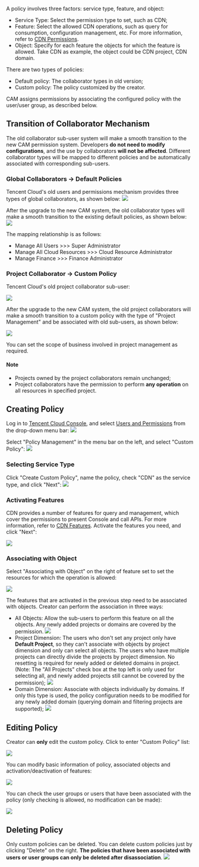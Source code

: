A policy involves three factors: service type, feature, and object:

+ Service Type: Select the permission type to set, such as CDN;
+ Feature: Select the allowed CDN operations, such as query for consumption, configuration management, etc. For more information, refer to [CDN Permissions](https://www.qcloud.com/doc/product/228/6689).
+ Object: Specify for each feature the objects for which the feature is allowed. Take CDN as example, the object could be CDN project, CDN domain.

There are two types of policies:
+ Default policy: The collaborator types in old version;
+ Custom policy: The policy customized by the creator.

CAM assigns permissions by associating the configured policy with the user/user group, as described below.

## Transition of Collaborator Mechanism

The old collaborator sub-user system will make a smooth transition to the new CAM permission system. Developers **do not need to modify configurations**, and the use by collaborators **will not be affected**. Different collaborator types will be mapped to different policies and be automatically associated with corresponding sub-users.

### Global Collaborators -> Default Policies

Tencent Cloud's old users and permissions mechanism provides three types of global collaborators, as shown below:
![](https://mccdn.qcloud.com/static/img/e094573d3c490eef87952ef95d32bd2b/image.png)

After the upgrade to the new CAM system, the old collaborator types will make a smooth transition to the existing default policies, as shown below:
![](https://mccdn.qcloud.com/static/img/1cace17172be4a2a603de0c3e6edcfdb/image.jpg)

The mapping relationship is as follows:
+ Manage All Users >>> Super Administrator
+ Manage All Cloud Resources >>> Cloud Resource Administrator
+ Manage Finance >>> Finance Administrator


### Project Collaborator -> Custom Policy

Tencent Cloud's old project collaborator sub-user:

![](https://mccdn.qcloud.com/static/img/5019a4c7687fad90710fc52ca978d1f8/image.png)

After the upgrade to the new CAM system, the old project collaborators will make a smooth transition to a custom policy with the type of "Project Management" and be associated with old sub-users, as shown below:

![](https://mccdn.qcloud.com/static/img/641120f3b17c2d942a20965538b89503/image.png)

You can set the scope of business involved in project management as required.

#### Note
+ Projects owned by the project collaborators remain unchanged;
+ Project collaborators have the permission to perform **any operation** on all resources in specified project.


## Creating Policy

Log in to [Tencent Cloud Console](https://console.qcloud.com), and select [Users and Permissions](https://console.qcloud.com/cam) from the drop-down menu bar:
![](https://mccdn.qcloud.com/static/img/d222bf03bc784de99bd7b1f23063e13a/image.jpg)

Select "Policy Management" in the menu bar on the left, and select "Custom Policy":
![](https://mccdn.qcloud.com/static/img/f4ebdd17551f5fa2381d9cdb6c56f9f6/image.jpg)

### Selecting Service Type
Click "Create Custom Policy", name the policy, check "CDN" as the service type, and click "Next":
![](//mccdn.qcloud.com/static/img/e1ff2e94880181004d4b7f1c9c946eff/image.jpg)

### Activating Features
CDN provides a number of features for query and management, which cover the permissions to present Console and call APIs. For more information, refer to [CDN Features](). Activate the features you need, and click "Next":

![](https://mccdn.qcloud.com/static/img/b372b4c097643683a18d3bfbb5ce80de/image.jpg)


### Associating with Object

Select "Associating with Object" on the right of feature set to set the resources for which the operation is allowed:

![](https://mccdn.qcloud.com/static/img/379782fffb8c93d4b62bba5f1cd78260/image.jpg)

The features that are activated in the previous step need to be associated with objects. Creator can perform the association in three ways:
+ All Objects: Allow the sub-users to perform this feature on all the objects. Any newly added projects or domains are covered by the permission.
	![](https://mccdn.qcloud.com/static/img/94ccf470b4289fefd327b766b32ca381/image.jpg)
+ Project Dimension: The users who don't set any project only have **Default Project**, so they can't associate with objects by project dimension and only can select all objects. The users who have multiple projects can directly divide the projects by project dimension. No resetting is required for newly added or deleted domains in project. (Note: The "All Projects" check box at the top left is only used for selecting all, and newly added projects still cannot be covered by the permission);
 ![](https://mccdn.qcloud.com/static/img/c5b68d2c37a26a3fa3cfe4b276ac7e1f/image.jpg)
+ Domain Dimension: Associate with objects individually by domains. If only this type is used, the policy configuration needs to be modified for any newly added domain (querying domain and filtering projects are supported);
 ![](https://mccdn.qcloud.com/static/img/8ef7af35224493aae588ef9c2dea9189/image.jpg)

## Editing Policy

Creator can **only** edit the custom policy. Click to enter "Custom Policy" list:

![](https://mccdn.qcloud.com/static/img/9e0f87167d5ee6ec928e3a0c3927653e/image.jpg)

You can modify basic information of policy, associated objects and activation/deactivation of features:

![](https://mccdn.qcloud.com/static/img/3eb77db6fd241b7a2aa41494f0491e18/image.jpg)

You can check the user groups or users that have been associated with the policy (only checking is allowed, no modification can be made):

![](https://mccdn.qcloud.com/static/img/fcb2359300d5b792dd826d07be12a951/image.jpg)


## Deleting Policy

Only custom policies can be deleted. You can delete custom policies just by clicking "Delete" on the right. **The policies that have been associated with users or user groups can only be deleted after disassociation**.
![](https://mccdn.qcloud.com/static/img/1ad3908439ec0ca93fe01324fd494346/image.jpg)





































